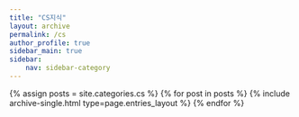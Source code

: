 ```yaml
---
title: "CS지식"
layout: archive
permalink: /cs
author_profile: true
sidebar_main: true
sidebar:
    nav: sidebar-category
---
```


{% assign posts = site.categories.cs %}
{% for post in posts %} {% include archive-single.html type=page.entries_layout %} {% endfor %}
